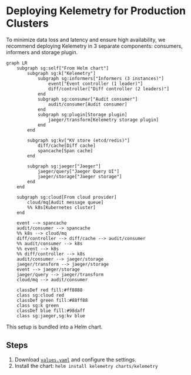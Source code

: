# Deploying Kelemetry for Production Clusters

To minimize data loss and latency and ensure high availability,
we recommend deploying Kelemetry in 3 separate components:
consumers, informers and storage plugin.

```mermaid
graph LR
    subgraph sg:self["From Helm chart"]
        subgraph sg:k["Kelemetry"]
            subgraph sg:informers["Informers (3 instances)"]
                event["Event controller (1 leader)"]
                diff/controller["Diff controller (2 leaders)"]
            end
            subgraph sg:consumer["Audit consumer"]
                audit/consumer[Audit consumer]
            end
            subgraph sg:plugin[Storage plugin]
                jaeger/transform[Kelemetry storage plugin]
            end
        end

        subgraph sg:kv["KV store (etcd/redis)"]
            diff/cache[Diff cache]
            spancache[Span cache]
        end

        subgraph sg:jaeger["Jaeger"]
            jaeger/query["Jaeger Query UI"]
            jaeger/storage["Jaeger storage"]
        end
    end

    subgraph sg:cloud[From cloud provider]
        cloud/mq[Audit message queue]
        %% k8s[Kubernetes cluster]
    end

    event --> spancache
    audit/consumer --> spancache
    %% k8s --> cloud/mq
    diff/controller --> diff/cache --> audit/consumer
    %% audit/consumer --> k8s
    %% event --> k8s
    %% diff/controller --> k8s
    audit/consumer --> jaeger/storage
    jaeger/transform --> jaeger/storage
    event --> jaeger/storage
    jaeger/query --> jaeger/transform
    cloud/mq --> audit/consumer

    classDef red fill:#ff8888
    class sg:cloud red
    classDef green fill:#88ff88
    class sg:k green
    classDef blue fill:#98daff
    class sg:jaeger,sg:kv blue
```

This setup is bundled into a Helm chart.

## Steps

1. Download [`values.yaml`](charts/kelemetry/values.yaml) and configure the settings.
2. Install the chart: `helm install kelemetry charts/kelemetry`
